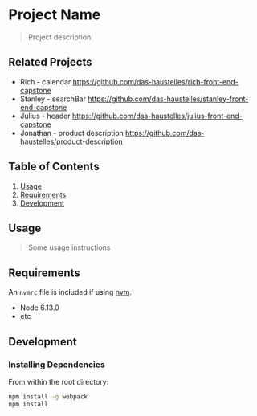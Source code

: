 # Project Name

> Project description

## Related Projects

  - Rich - calendar https://github.com/das-haustelles/rich-front-end-capstone
  - Stanley - searchBar https://github.com/das-haustelles/stanley-front-end-capstone
  - Julius - header https://github.com/das-haustelles/julius-front-end-capstone
  - Jonathan - product description https://github.com/das-haustelles/product-description

## Table of Contents

1. [Usage](#Usage)
1. [Requirements](#requirements)
1. [Development](#development)

## Usage

> Some usage instructions

## Requirements

An `nvmrc` file is included if using [nvm](https://github.com/creationix/nvm).

- Node 6.13.0
- etc

## Development

### Installing Dependencies

From within the root directory:

```sh
npm install -g webpack
npm install
```


